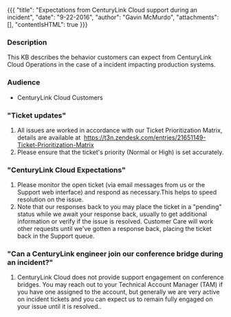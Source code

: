 {{{
  "title": "Expectations from CenturyLink Cloud support during an incident",
  "date": "9-22-2016",
  "author": "Gavin McMurdo",
  "attachments": [],
  "contentIsHTML": true
}}}

<h3>Description</h3>
<p>This KB describes the behavior customers can expect from CenturyLink Cloud&nbsp;Operations in the case of a incident impacting production systems. </p>
<h3>Audience</h3>
<ul>
  <li>CenturyLink Cloud&nbsp;Customers</li>
</ul>
<h3>"Ticket updates"</h3>
<ol>
  <li>All issues are worked in accordance with our Ticket Prioritization Matrix, details are available at &nbsp;<a href="https://t3n.zendesk.com/entries/21651149-Ticket-Prioritization-Matrix">https://t3n.zendesk.com/entries/21651149-Ticket-Prioritization-Matrix</a>&nbsp;</li>
  <li>Please ensure that the ticket's priority (Normal or High) is set accurately.</li>
</ol>
<h3>"CenturyLink Cloud Expectations"</h3>
<ol>
  <li>Please monitor the open ticket (via email messages from us or the Support web interface) and respond as necessary.This helps to speed resolution on the issue.</li>
  <li>Note that our responses back to you may place the ticket in a "pending" status while we await your response back, usually to get additional information or verify if the issue is resolved. Customer Care will work other requests until we've gotten a response back, placing the ticket back in the Support queue.</li>
</ol>
<div>
  <h3>"Can a CenturyLink engineer join our conference bridge during an incident?"</h3>
  <ol>
    <li>CenturyLink Cloud does not provide support engagement on conference bridges. You may reach out to your Technical Account Manager (TAM) if you have one assigned to the account, but generally we are very active on incident tickets and you can expect us to remain fully engaged on your issue until it is resolved..</li>
  </ol>
</div>
<div>
  
</div>
